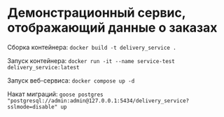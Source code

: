 # Демонстрационный сервис, отображающий данные о заказах

Сборка контейнера:
```docker build -t delivery_service .```

Запуск контейнера:
```docker run -it --name service-test delivery_service:latest```

Запуск веб-сервиса:
```docker compose up -d```

Накат миграций:
```goose postgres "postgresql://admin:admin@127.0.0.1:5434/delivery_service?sslmode=disable" up```